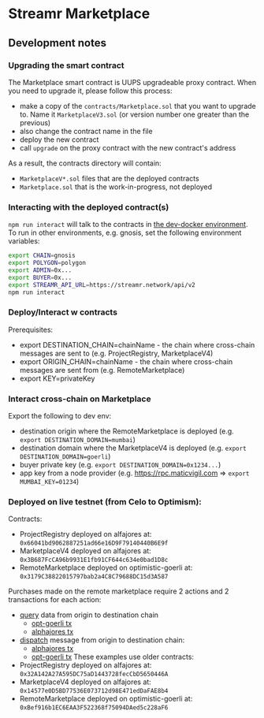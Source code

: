 # Streamr Marketplace

## Development notes

### Upgrading the smart contract

The Marketplace smart contract is UUPS upgradeable proxy contract. When you need to upgrade it, please follow this process:
* make a copy of the `contracts/Marketplace.sol` that you want to upgrade to. Name it `MarketplaceV3.sol` (or version number one greater than the previous)
* also change the contract name in the file
* deploy the new contract
* call `upgrade` on the proxy contract with the new contract's address

As a result, the contracts directory will contain:
* `MarketplaceV*.sol` files that are the deployed contracts
* `Marketplace.sol` that is the work-in-progress, not deployed

### Interacting with the deployed contract(s)

`npm run interact` will talk to the contracts in [the dev-docker environment](https://github.com/streamr-dev/streamr-docker-dev/). To run in other environments, e.g. gnosis, set the following environment variables:
```sh
export CHAIN=gnosis
export POLYGON=polygon
export ADMIN=0x...
export BUYER=0x...
export STREAMR_API_URL=https://streamr.network/api/v2
npm run interact
```

### Deploy/Interact w contracts

Prerequisites:
- export DESTINATION_CHAIN=chainName - the chain where cross-chain messages are sent to (e.g. ProjectRegistry, MarketplaceV4)
- export ORIGIN_CHAIN=chainName - the chain where cross-chain messages are sent from (e.g. RemoteMarketplace)
- export KEY=privateKey

### Interact cross-chain on Marketplace
Export the following to dev env:
- destination origin where the RemoteMarketplace is deployed (e.g. `export DESTINATION_DOMAIN=mumbai`)
- destination domain where the MarketplaceV4 is deployed (e.g. `export DESTINATION_DOMAIN=goerli`)
- buyer private key (e.g. `export DESTINATION_DOMAIN=0x1234...`)
- app key from a node provider (e.g. https://rpc.maticvigil.com => `export MUMBAI_KEY=01234`)

### Deployed on live testnet (from Celo to Optimism):

Contracts:
- ProjectRegistry deployed on alfajores at: `0x66041bd9062887251ad66e16D9F79140440B6E9f`
- MarketplaceV4 deployed on alfajores at: `0x3B687FcCA96b9931E1fb91CF644c634e0bad1D8c`
- RemoteMarketplace deployed on optimistic-goerli at: `0x3179C38822015797bab2a4C8C79688DC15d3A587`

Purchases made on the remote marketplace require 2 actions and 2 transactions for each action:
- [query](https://explorer.hyperlane.xyz/message/231084) data from origin to destination chain
    - [opt-goerli tx](https://goerli-optimism.etherscan.io/tx/0xb80c2dbe18466bd15d13f1e203ea50a8e204de13d9e240ff35fcf68837dbf88a)
    - [alphajores tx](https://alfajores.celoscan.io/tx/0xe60078d45bf3dc8a882e76ae1b051f28083e7505b2e90d75a6974519d90a18de)
- [dispatch](https://explorer.hyperlane.xyz/message/231085) message from origin to destination chain:
    - [alphajores tx](https://alfajores.celoscan.io/tx/0xe60078d45bf3dc8a882e76ae1b051f28083e7505b2e90d75a6974519d90a18de)
    - [opt-goerli tx](https://goerli-optimism.etherscan.io/tx/0x46cbd03b586cb060fbd729c21039a9805fd9c6ea8d0ef22b1c6e8f11af8d684a)
These examples use older contracts:
- ProjectRegistry deployed on alfajores at: `0x32A142A27A595DC75aD1443728fecCbD5650446A`
- MarketplaceV4 deployed on alfajores at: `0x14577e0D5BD77536E073712d98E471edDaFAE8b4`
- RemoteMarketplace deployed on optimistic-goerli at: `0xBef916b1EC6EAA3F522368f75094DAed5c228aF6`
